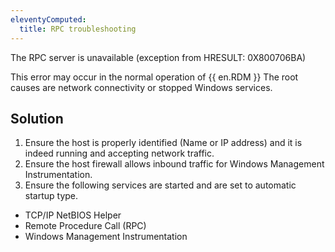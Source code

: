 ```yaml
---
eleventyComputed:
  title: RPC troubleshooting
---
```

The RPC server is unavailable (exception from HRESULT: 0X800706BA)  

This error may occur in the normal operation of {{ en.RDM }} The root causes are network connectivity or stopped Windows services.
## Solution
1. Ensure the host is properly identified (Name or IP address) and it is indeed running and accepting network traffic.
1. Ensure the host firewall allows inbound traffic for Windows Management Instrumentation.
1. Ensure the following services are started and are set to automatic startup type.  

* TCP/IP NetBIOS Helper  
* Remote Procedure Call (RPC)  
* Windows Management Instrumentation  
